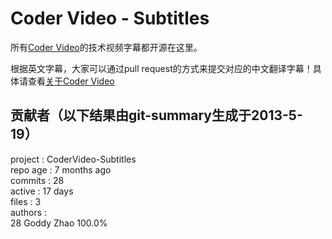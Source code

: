Coder Video - Subtitles
====================

所有[Coder Video](http://www.codervideo.com)的技术视频字幕都开源在这里。

根据英文字幕，大家可以通过pull request的方式来提交对应的中文翻译字幕！具体请查看[关于Coder Video](http://blog.codervideo.com/about)

## 贡献者（以下结果由**git-summary**生成于**2013-5-19**）

project  : CoderVideo-Subtitles  
repo age : 7 months ago  
commits  : 28  
active   : 17 days  
files    : 3  
authors  :  
    28  Goddy Zhao              100.0%  